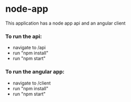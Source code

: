 # node-app
This application has a node app api and an angular client

### To run the api:
* navigate to /api
* run "npm install"
* run "npm start"

### To run the angular app:
* navigate to /client
* run "npm install"
* run "npm start"
